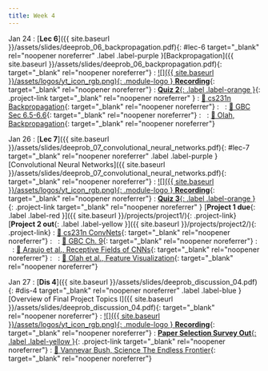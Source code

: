 ```yaml
---
title: Week 4
---
```


Jan 24
: [**Lec 6**]({{ site.baseurl }}/assets/slides/deeprob_06_backpropagation.pdf){: #lec-6 target="_blank" rel="noopener noreferrer" .label .label-purple }[Backpropagation]({{ site.baseurl }}/assets/slides/deeprob_06_backpropagation.pdf){: target="_blank" rel="noopener noreferrer"}
  : [![]({{ site.baseurl }}/assets/logos/yt_icon_rgb.png){: .module-logo } **Recording**](https://youtu.be/H-gvK41qCJU){: target="_blank" rel="noopener noreferrer"}
: [**Quiz 2**{: .label .label-orange }](https://www.gradescope.com/courses/480760){: .project-link target="_blank" rel="noopener noreferrer" }
  : [📖 cs231n Backpropagation](https://cs231n.github.io/optimization-2/){: target="_blank" rel="noopener noreferrer"}
: &nbsp;
  : [📖 GBC Sec 6.5-6.6](https://www.deeplearningbook.org/contents/mlp.html#pf25){: target="_blank" rel="noopener noreferrer"}
: &nbsp;
  : [📖 Olah, Backpropagation](http://colah.github.io/posts/2015-08-Backprop/){: target="_blank" rel="noopener noreferrer"}



Jan 26
: [**Lec 7**]({{ site.baseurl }}/assets/slides/deeprob_07_convolutional_neural_networks.pdf){: #lec-7 target="_blank" rel="noopener noreferrer" .label .label-purple }[Convolutional Neural Networks]({{ site.baseurl }}/assets/slides/deeprob_07_convolutional_neural_networks.pdf){: target="_blank" rel="noopener noreferrer"}
  : [![]({{ site.baseurl }}/assets/logos/yt_icon_rgb.png){: .module-logo } **Recording**](https://youtu.be/f6tcbJJyJdw){: target="_blank" rel="noopener noreferrer"}
: [**Quiz 3**{: .label .label-orange }](https://www.gradescope.com/courses/480760){: .project-link target="_blank" rel="noopener noreferrer" } [**Project 1 due**{: .label .label-red }]({{ site.baseurl }}/projects/project1/){: .project-link} [**Project 2 out**{: .label .label-yellow }]({{ site.baseurl }}/projects/project2/){: .project-link}
  : [📖 cs231n ConvNets](https://cs231n.github.io/convolutional-networks/){: target="_blank" rel="noopener noreferrer"}
: &nbsp;
  : [📖 GBC Ch. 9](https://www.deeplearningbook.org/contents/convnets.html){: target="_blank" rel="noopener noreferrer"}
: &nbsp;
  : [📖 Araujo et al., Receptive Fields of CNNs](https://distill.pub/2019/computing-receptive-fields/){: target="_blank" rel="noopener noreferrer"}
: &nbsp;
  : [📖 Olah et al., Feature Visualization](https://distill.pub/2017/feature-visualization/){: target="_blank" rel="noopener noreferrer"}





Jan 27
: [**Dis 4**]({{ site.baseurl }}/assets/slides/deeprob_discussion_04.pdf){: #dis-4 target="_blank" rel="noopener noreferrer" .label .label-blue }[Overview of Final Project Topics I]({{ site.baseurl }}/assets/slides/deeprob_discussion_04.pdf){: target="_blank" rel="noopener noreferrer"}
  : [![]({{ site.baseurl }}/assets/logos/yt_icon_rgb.png){: .module-logo } **Recording**](https://youtu.be/xlydm11pIFg){: target="_blank" rel="noopener noreferrer"}
: [**Paper Selection Survey Out**{: .label .label-yellow }](https://www.gradescope.com/courses/480760){: .project-link target="_blank" rel="noopener noreferrer"}
  : [📖 Vannevar Bush, Science The Endless Frontier](https://www.nsf.gov/od/lpa/nsf50/vbush1945.htm){: target="_blank" rel="noopener noreferrer"}
